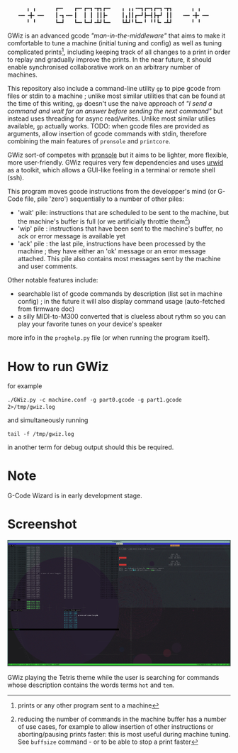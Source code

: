 ```
      ╻ ╻      ┏━╸   ┏━╸┏━┓╺┳┓┏━╸   ╻ ╻╻╺━┓┏━┓┏━┓╺┳┓      ╻ ╻
   ╺━╸╺╋╸╺━╸   ┃╺┓╺━╸┃  ┃ ┃ ┃┃┣╸    ┃╻┃┃┏━┛┣━┫┣┳┛ ┃┃   ╺━╸╺╋╸╺━╸
      ╹ ╹      ┗━┛   ┗━╸┗━┛╺┻┛┗━╸   ┗┻┛╹┗━╸╹ ╹╹┗╸╺┻┛      ╹ ╹
```
GWiz is an advanced gcode *"man-in-the-middleware"* that aims to make it comfortable to tune a machine (initial tuning and config) as well as tuning complicated prints[^print], including keeping track of all changes to a print in order to replay and gradually improve the prints. In the near future, it should enable synchronised collaborative work on an arbitrary number of machines.

This repository also include a command-line utility `gp` to pipe gcode from files or stdin to a machine ; unlike most similar utilities that can be found at the time of this writing, `gp` doesn't use the naive approach of *"I send a command and wait for an answer before sending the next command"* but instead uses threading for async read/writes. Unlike most similar utilies available, `gp` actually works. TODO: when gcode files are provided as arguments, allow insertion of gcode commands with stdin, therefore combining the main features of `pronsole` and `printcore`.

GWiz sort-of competes with [pronsole](https://github.com/kliment/Printrun) but it aims to be lighter, more flexible, more user-friendly. GWiz requires very few dependencies and uses [urwid](http://urwid.org/) as a toolkit, which allows a GUI-like feeling in a terminal or remote shell (ssh).

This program moves gcode instructions from the developper's mind (or G-Code file, pile 'zero') sequentially to a number of other piles:

- 'wait' pile: instructions that are scheduled to be sent to the machine, but the machine's buffer is full (or we artificially throttle them[^throttle])
- 'wip' pile : instructions that have been sent to the machine's buffer, no ack or error message is available yet
- 'ack' pile : the last pile, instructions have been processed by the machine ; they have either an 'ok' message or an error message attached. This pile also contains most messages sent by the machine and user comments.


Other notable features include:
- searchable list of gcode commands by description (list set in machine config) ; in the future it will also display command usage (auto-fetched from firmware doc)
- a silly MIDI-to-M300 converted that is clueless about rythm so you can play your favorite tunes on your device's speaker

more info in the `proghelp.py` file (or when running the program itself).


# How to run GWiz

for example
```
./GWiz.py -c machine.conf -g part0.gcode -g part1.gcode 2>/tmp/gwiz.log
```

and simultaneously running
```
tail -f /tmp/gwiz.log
```
in another term for debug output should this be required.

# Note

G-Code Wizard is in early development stage.

# Screenshot

![static/GWiz.jpg](static/GWiz.jpg)

GWiz playing the Tetris theme while the user is searching for commands whose description contains the words terms `hot` and `tem`.


[^print]: prints or any other program sent to a machine
[^throttle]: reducing the number of commands in the machine buffer has a number of use cases, for example to allow insertion of other instructions or aborting/pausing prints faster: this is most useful during machine tuning. See `buffsize` command - or to be able to stop a print faster 
